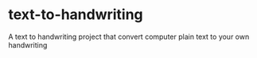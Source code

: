 # text-to-handwriting
A text to handwriting project that convert computer plain text to your own handwriting
